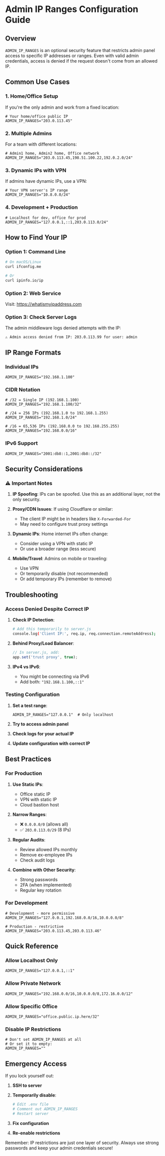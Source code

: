 # Admin IP Ranges Configuration Guide

## Overview

`ADMIN_IP_RANGES` is an optional security feature that restricts admin panel access to specific IP addresses or ranges. Even with valid admin credentials, access is denied if the request doesn't come from an allowed IP.

## Common Use Cases

### 1. Home/Office Setup
If you're the only admin and work from a fixed location:
```env
# Your home/office public IP
ADMIN_IP_RANGES="203.0.113.45"
```

### 2. Multiple Admins
For a team with different locations:
```env
# Admin1 home, Admin2 home, Office network
ADMIN_IP_RANGES="203.0.113.45,198.51.100.22,192.0.2.0/24"
```

### 3. Dynamic IPs with VPN
If admins have dynamic IPs, use a VPN:
```env
# Your VPN server's IP range
ADMIN_IP_RANGES="10.8.0.0/24"
```

### 4. Development + Production
```env
# Localhost for dev, office for prod
ADMIN_IP_RANGES="127.0.0.1,::1,203.0.113.0/24"
```

## How to Find Your IP

### Option 1: Command Line
```bash
# On macOS/Linux
curl ifconfig.me

# Or
curl ipinfo.io/ip
```

### Option 2: Web Service
Visit: https://whatismyipaddress.com

### Option 3: Check Server Logs
The admin middleware logs denied attempts with the IP:
```
⚠️ Admin access denied from IP: 203.0.113.99 for user: admin
```

## IP Range Formats

### Individual IPs
```env
ADMIN_IP_RANGES="192.168.1.100"
```

### CIDR Notation
```env
# /32 = Single IP (192.168.1.100)
ADMIN_IP_RANGES="192.168.1.100/32"

# /24 = 256 IPs (192.168.1.0 to 192.168.1.255)
ADMIN_IP_RANGES="192.168.1.0/24"

# /16 = 65,536 IPs (192.168.0.0 to 192.168.255.255)
ADMIN_IP_RANGES="192.168.0.0/16"
```

### IPv6 Support
```env
ADMIN_IP_RANGES="2001:db8::1,2001:db8::/32"
```

## Security Considerations

### ⚠️ Important Notes

1. **IP Spoofing**: IPs can be spoofed. Use this as an additional layer, not the only security.

2. **Proxy/CDN Issues**: If using Cloudflare or similar:
   - The client IP might be in headers like `X-Forwarded-For`
   - May need to configure trust proxy settings

3. **Dynamic IPs**: Home internet IPs often change:
   - Consider using a VPN with static IP
   - Or use a broader range (less secure)

4. **Mobile/Travel**: Admins on mobile or traveling:
   - Use VPN
   - Or temporarily disable (not recommended)
   - Or add temporary IPs (remember to remove)

## Troubleshooting

### Access Denied Despite Correct IP

1. **Check IP Detection**:
   ```bash
   # Add this temporarily to server.js
   console.log('Client IP:', req.ip, req.connection.remoteAddress);
   ```

2. **Behind Proxy/Load Balancer**:
   ```javascript
   // In server.js, add:
   app.set('trust proxy', true);
   ```

3. **IPv4 vs IPv6**:
   - You might be connecting via IPv6
   - Add both: `"192.168.1.100,::1"`

### Testing Configuration

1. **Set a test range**:
   ```env
   ADMIN_IP_RANGES="127.0.0.1"  # Only localhost
   ```

2. **Try to access admin panel**

3. **Check logs for your actual IP**

4. **Update configuration with correct IP**

## Best Practices

### For Production

1. **Use Static IPs**:
   - Office static IP
   - VPN with static IP
   - Cloud bastion host

2. **Narrow Ranges**:
   - ❌ `0.0.0.0/0` (allows all)
   - ✅ `203.0.113.0/29` (8 IPs)

3. **Regular Audits**:
   - Review allowed IPs monthly
   - Remove ex-employee IPs
   - Check audit logs

4. **Combine with Other Security**:
   - Strong passwords
   - 2FA (when implemented)
   - Regular key rotation

### For Development

```env
# Development - more permissive
ADMIN_IP_RANGES="127.0.0.1,192.168.0.0/16,10.0.0.0/8"

# Production - restrictive
ADMIN_IP_RANGES="203.0.113.45,203.0.113.46"
```

## Quick Reference

### Allow Localhost Only
```env
ADMIN_IP_RANGES="127.0.0.1,::1"
```

### Allow Private Network
```env
ADMIN_IP_RANGES="192.168.0.0/16,10.0.0.0/8,172.16.0.0/12"
```

### Allow Specific Office
```env
ADMIN_IP_RANGES="office.public.ip.here/32"
```

### Disable IP Restrictions
```env
# Don't set ADMIN_IP_RANGES at all
# Or set it to empty:
ADMIN_IP_RANGES=""
```

## Emergency Access

If you lock yourself out:

1. **SSH to server**
2. **Temporarily disable**:
   ```bash
   # Edit .env file
   # Comment out ADMIN_IP_RANGES
   # Restart server
   ```

3. **Fix configuration**
4. **Re-enable restrictions**

Remember: IP restrictions are just one layer of security. Always use strong passwords and keep your admin credentials secure!
